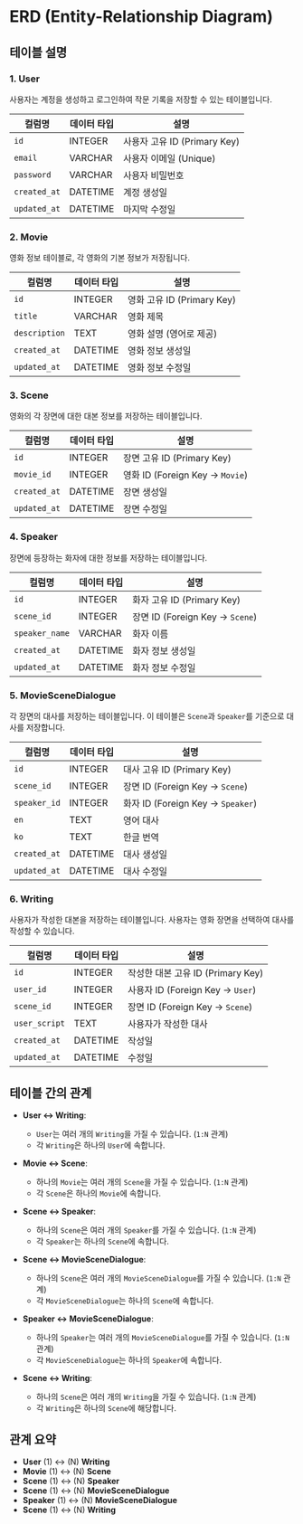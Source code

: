 # ERD (Entity-Relationship Diagram)

## 테이블 설명

### 1. **User**

사용자는 계정을 생성하고 로그인하여 작문 기록을 저장할 수 있는 테이블입니다.

| 컬럼명       | 데이터 타입 | 설명                         |
| ------------ | ----------- | ---------------------------- |
| `id`         | INTEGER     | 사용자 고유 ID (Primary Key) |
| `email`      | VARCHAR     | 사용자 이메일 (Unique)       |
| `password`   | VARCHAR     | 사용자 비밀번호              |
| `created_at` | DATETIME    | 계정 생성일                  |
| `updated_at` | DATETIME    | 마지막 수정일                |

### 2. **Movie**

영화 정보 테이블로, 각 영화의 기본 정보가 저장됩니다.

| 컬럼명        | 데이터 타입 | 설명                       |
| ------------- | ----------- | -------------------------- |
| `id`          | INTEGER     | 영화 고유 ID (Primary Key) |
| `title`       | VARCHAR     | 영화 제목                  |
| `description` | TEXT        | 영화 설명 (영어로 제공)    |
| `created_at`  | DATETIME    | 영화 정보 생성일           |
| `updated_at`  | DATETIME    | 영화 정보 수정일           |

### 3. **Scene**

영화의 각 장면에 대한 대본 정보를 저장하는 테이블입니다.

| 컬럼명       | 데이터 타입 | 설명                             |
| ------------ | ----------- | -------------------------------- |
| `id`         | INTEGER     | 장면 고유 ID (Primary Key)       |
| `movie_id`   | INTEGER     | 영화 ID (Foreign Key -> `Movie`) |
| `created_at` | DATETIME    | 장면 생성일                      |
| `updated_at` | DATETIME    | 장면 수정일                      |

### 4. **Speaker**

장면에 등장하는 화자에 대한 정보를 저장하는 테이블입니다.

| 컬럼명         | 데이터 타입 | 설명                             |
| -------------- | ----------- | -------------------------------- |
| `id`           | INTEGER     | 화자 고유 ID (Primary Key)       |
| `scene_id`     | INTEGER     | 장면 ID (Foreign Key -> `Scene`) |
| `speaker_name` | VARCHAR     | 화자 이름                        |
| `created_at`   | DATETIME    | 화자 정보 생성일                 |
| `updated_at`   | DATETIME    | 화자 정보 수정일                 |

### 5. **MovieSceneDialogue**

각 장면의 대사를 저장하는 테이블입니다. 이 테이블은 `Scene`과 `Speaker`를 기준으로 대사를 저장합니다.

| 컬럼명       | 데이터 타입 | 설명                               |
| ------------ | ----------- | ---------------------------------- |
| `id`         | INTEGER     | 대사 고유 ID (Primary Key)         |
| `scene_id`   | INTEGER     | 장면 ID (Foreign Key -> `Scene`)   |
| `speaker_id` | INTEGER     | 화자 ID (Foreign Key -> `Speaker`) |
| `en`         | TEXT        | 영어 대사                          |
| `ko`         | TEXT        | 한글 번역                          |
| `created_at` | DATETIME    | 대사 생성일                        |
| `updated_at` | DATETIME    | 대사 수정일                        |

### 6. **Writing**

사용자가 작성한 대본을 저장하는 테이블입니다. 사용자는 영화 장면을 선택하여 대사를 작성할 수 있습니다.

| 컬럼명        | 데이터 타입 | 설명                              |
| ------------- | ----------- | --------------------------------- |
| `id`          | INTEGER     | 작성한 대본 고유 ID (Primary Key) |
| `user_id`     | INTEGER     | 사용자 ID (Foreign Key -> `User`) |
| `scene_id`    | INTEGER     | 장면 ID (Foreign Key -> `Scene`)  |
| `user_script` | TEXT        | 사용자가 작성한 대사              |
| `created_at`  | DATETIME    | 작성일                            |
| `updated_at`  | DATETIME    | 수정일                            |

## 테이블 간의 관계

- **User ↔ Writing**:

  - `User`는 여러 개의 `Writing`을 가질 수 있습니다. (`1:N` 관계)
  - 각 `Writing`은 하나의 `User`에 속합니다.

- **Movie ↔ Scene**:

  - 하나의 `Movie`는 여러 개의 `Scene`을 가질 수 있습니다. (`1:N` 관계)
  - 각 `Scene`은 하나의 `Movie`에 속합니다.

- **Scene ↔ Speaker**:

  - 하나의 `Scene`은 여러 개의 `Speaker`를 가질 수 있습니다. (`1:N` 관계)
  - 각 `Speaker`는 하나의 `Scene`에 속합니다.

- **Scene ↔ MovieSceneDialogue**:

  - 하나의 `Scene`은 여러 개의 `MovieSceneDialogue`를 가질 수 있습니다. (`1:N` 관계)
  - 각 `MovieSceneDialogue`는 하나의 `Scene`에 속합니다.

- **Speaker ↔ MovieSceneDialogue**:

  - 하나의 `Speaker`는 여러 개의 `MovieSceneDialogue`를 가질 수 있습니다. (`1:N` 관계)
  - 각 `MovieSceneDialogue`는 하나의 `Speaker`에 속합니다.

- **Scene ↔ Writing**:
  - 하나의 `Scene`은 여러 개의 `Writing`을 가질 수 있습니다. (`1:N` 관계)
  - 각 `Writing`은 하나의 `Scene`에 해당합니다.

## 관계 요약

- **User** (1) ↔ (N) **Writing**
- **Movie** (1) ↔ (N) **Scene**
- **Scene** (1) ↔ (N) **Speaker**
- **Scene** (1) ↔ (N) **MovieSceneDialogue**
- **Speaker** (1) ↔ (N) **MovieSceneDialogue**
- **Scene** (1) ↔ (N) **Writing**
